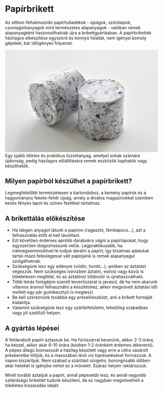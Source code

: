 <html lang="hu">
<head>
<title>Papírbrikett</title>
<charset="utf8">
<link href="papirbrikett.css" rel="stylesheet" type="text/css">
</head>
<body >
<h1>Papírbrikett </h1>

<p>Az otthon felhalmozódó papírhulladékok - újságok, szórólapok, csomagolóanyagok mint természetes alapanyagok - valóban remek alapanyagként hasznosíthatóak újra a brikettgyártásban. A papírbrikettek házilagos elkészítése egyszerű és könnyű feladat, nem igényel komoly gépeket, bár időigényes folyamat.</p>

<p  class="bevezeto"> <img src="brikettek.png" class="brikettek" ><br>Egy újabb ötletes és praktikus tüzelőanyag, amelyel sokak számára újdonság, pedig házilagos előállítására remek eszközök kaphatók vagy készíthetők.</p> 

<h2>Milyen papírból készülhet a papírbrikett? </h2>

<p>Legmegfelelőbb természetesen a kartondoboz, a kemény papírok és a hagyományos fekete-fehér újság, amely a divatos magazinokkal szemben kevés fényes lapot és színes festéket tartalmaz. </p>

<h2>A brikettálás előkészítése</h2>

<ul >
<li>Ha idegen anyagot látunk a papíron (ragasztó, fémkapocs...), azt a felhasználás előtt el kell távolítani.</li>
<li>Ezt követően érdemes apróbb darabokra vágni a papírlapokat, hogy egyszerűen dolgozhassunk velük. Legpraktikusabb, ha iratmegsemmisítővel le tudjuk darálni a papírt, így bizalmas adatokat tartal-mazó feleslegessé vált papírjaink is remek alapanyagul szolgálhatnak.</li>
<li>Szükségünk lesz egy edényre (vödör, hordó...), amiben az áztatást végezzük. Nem szükséges ivóvizben áztatni, esővíz vagy kúvíz is tökéletesen megfelel, és az áztatóvíz többször is újrahasználható.</li>
<li>Több leírás fúrógépre szerelt keverőszárat is javasol, de ha nem akarunk villamos áramot felhasználni a készítéshez, akkor megnövelt áztatási idő mellett egy pár gumikesztyű is megteszi.</li>
<li>Be kell szereznünk továbbá egy préselőeszközt, ami a brikett formáját kialakítja.</li>
<li>Valamint szükségünk lesz egy szárítófelületre, lehetőleg szabadban vagy jól szellőző helyen.</li>
</ul>

<h2>A gyártás lépései </h2>

A feldarabolt papírt áztassuk be.
Ha fúrószárral keverünk, akkor 2-3 órára, ha kézzel, akkor akár 6-10 órára (közben 1-2 óránként érdemes átkeverni).
A pépes állagú biomasszát a házilag készített vagy erre a célra vásárolt préskeretbe töltjük, és a masszában lévő víz kipréselésével formázzuk.
A napon kiszárítjuk. Nem szabad a szárítást sürgetni, borongósabb időben akár heteket is igénybe vehet ez a művelet.
Száraz helyen raktározzuk. 

Minél tovább áztatjuk a papírt, annál pépesebb lesz, és annál nagyobb szilárdságú brikettet tudunk készíteni, de ez nagyban megnövelheti a tökéletes kiszáradás idejét.
</body>
</html>
